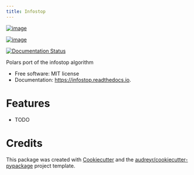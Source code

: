 ```yaml
---
title: Infostop
---
```


[![image](https://img.shields.io/pypi/v/infostop.svg)](https://pypi.python.org/pypi/infostop)

[![image](https://img.shields.io/travis/ollin18/infostop.svg)](https://travis-ci.com/ollin18/infostop)

[![Documentation Status](https://readthedocs.org/projects/infostop/badge/?version=latest)](https://infostop.readthedocs.io/en/latest/?version=latest)

Polars port of the infostop algorithm

-   Free software: MIT license
-   Documentation: <https://infostop.readthedocs.io>.

Features
========

-   TODO

Credits
=======

This package was created with
[Cookiecutter](https://github.com/audreyr/cookiecutter) and the
[audreyr/cookiecutter-pypackage](https://github.com/audreyr/cookiecutter-pypackage)
project template.
